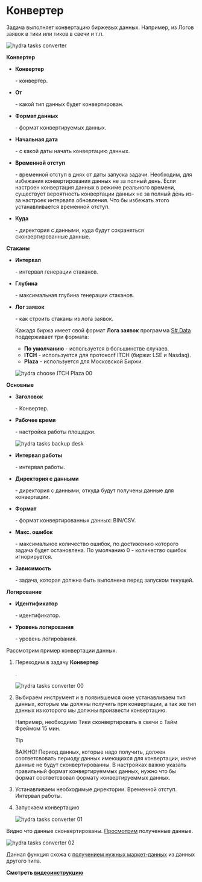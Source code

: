 # Конвертер

Задача выполняет конвертацию биржевых данных. Например, из Логов заявок в тики или тиков в свечи и т.п.

![hydra tasks converter](../images/hydra_tasks_converter.png)

**Конвертер**

- **Конвертер**

   \- конвертер. 
- **От**

   \- какой тип данных будет конвертирован. 
- **Формат данных**

   \- формат конвертируемых данных. 
- **Начальная дата**

   \- с какой даты начать конвертацию данных. 
- **Временной отступ**

   \- временной отступ в днях от даты запуска задачи. Необходим, для избежания конвертирования данных не за полный день. Если настроен конвертация данных в режиме реального времени, существует вероятность конвертации данных не за полный день из\-за настроек интервала обновления. Что бы избежать этого устанавливается временной отступ. 
- **Куда**

   \- директория с данными, куда будут сохраняться сконвертированные данные. 

**Стаканы**

- **Интервал**

   \- интервал генерации стаканов. 
- **Глубина**

   \- максимальная глубина генерации стаканов. 
- **Лог заявок**

   \- как строить стаканы из лога заявок. 

  Кажадя биржа имеет свой формат **Лога заявок** программа [S\#.Data](Hydra.md) поддерживает три формата:
  - **По умолчанию** \- используется в большинстве случаев.
  - **ITCH** \- используется для протоколf ITCH (биржи: LSE и Nasdaq).
  - **Plaza** \- используется для Московской Биржи.

  ![hydra choose ITCH Plaza 00](../images/hydra_choose_ITCH_Plaza_00.png)

**Основные**

- **Заголовок**

   \- Конвертер. 
- **Рабочее время**

   \- настройка работы площадки. 

  ![hydra tasks backup desk](../images/hydra_tasks_backup_desk.png)
- **Интервал работы**

   \- интервал работы. 
- **Директория с данными**

   \- директория с данными, откуда будут получены данные для конвертации. 
- **Формат**

   \- формат конвертированных данных: BIN\/CSV. 
- **Макс. ошибок**

   \- максимальное количество ошибок, по достижению которого задача будет остановлена. По умолчанию 0 \- количество ошибок игнорируется. 
- **Зависимость**

   \- задача, которая должна быть выполнена перед запуском текущей. 

**Логирование**

- **Идентификатор**

   \- идентификатор. 
- **Уровень логирования**

   \- уровень логирования. 

Рассмотрим пример конвертации данных.

1. Переходим в задачу **Конвертер**

   . 

   ![hydra tasks converter 00](../images/hydra_tasks_converter_00.png)
2. Выбираем инструмент и в появившемся окне устанавливаем тип данных, которые мы должны получить при конвертации, а так же тип данных из которого мы должны произвести конвертацию.

   Например, необходимо Тики сконвертировать в свечи с Тайм Фреймом 15 мин.

   > [!TIP]
   > ВАЖНО\! Период данных, которые надо получить, должен соответсвовать периоду данных имеющихся для конвертации, иначе данные не будут сконвертированны. В настройках важно указать правильный формат конвертируеммых данных, нужно что бы формат соответсвовал формату конвертируеммых данных. 
3. Устанавливаем необходимые директории. Временной отступ. Интервал работы. 
4. Запускаем конвертацию

   ![hydra tasks converter 01](../images/hydra_tasks_converter_01.png)

Видно что данные сконвертированы. [Просмотрим](HydraViewingMarketData.md) полученные данные.

![hydra tasks converter 02](../images/hydra_tasks_converter_02.png)

Данная функция схожа с [получением нужных маркет\-данных](HydraUsingDifferentTypesMarketData.md) из данных другого типа.

**Смотреть [видеоинструкцию](HydraConvectorVideo.md)**
